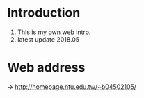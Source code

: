 # Introduction
1. This is my own web intro.
2. latest update 2018.05

# Web address
-> http://homepage.ntu.edu.tw/~b04502105/
